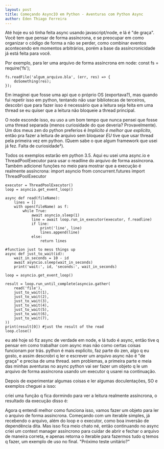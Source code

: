 ```yaml
---
layout: post
title: Começando AsyncIO em Python - Aventuras com Python Async
author: Éden Thiago Ferreira
---
```


Até hoje eu só tinha feita async usando javascript/node, e lá é "de graça". Você tem que pensar de forma assíncrona, e se preocupar em como organizar o código de forma a não se perder, como combinar eventos acontecendo em momentos arbitrários, porém a base da assíncronicidade já está feita para você.

Por exemplo, para ler uma arquivo de forma assíncrona em node:
    const fs = require('fs');
    
    fs.readFile('algum_arquivo.bla', (err, res) => {
        doSomething(res);
    });

Em imaginei que fosse uma api que o próprio OS (exportava?), mas quando fui repetir isso em python, tentando não usar bibliotecas de terceiros, descobri que para fazer isso é necessário que a leitura seja feita em uma thread se eu quiser que a leitura não bloqueie a thread principal.

O node esconde isso, eu uso a um bom tempo que nunca pensei que fosse uma thread separada (menos curiosidade do que deveria? Provavelmente). Um dos meus zen do python preferios é *Implícito é melhor que explícito*, então pra fazer a leitura de arquivo sem bloquear _EU_ tive que usar thread pela primeira vez em python. (Quem sabe o que algum framework que usei já fez. Falta de curiosidade²).

Todos os exemplos estarão em python 3.5. Aqui eu usei uma async.io e ThreadPoolExecutor para usar o readline do arquivo de forma assíncrona. Também adicionei funções no meio para mostrar que a execução é realmente assíncrona:
    import asyncio
    from concurrent.futures import ThreadPoolExecutor
    
    executor = ThreadPoolExecutor()
    loop = asyncio.get_event_loop()
    
    async def read(fileName):
        lines = []
        with open(fileName) as f:
            while True:
                await asyncio.sleep(1)
                line = await loop.run_in_executor(executor, f.readline)
                if line:
                    print('line', line)
                    lines.append(line)
                else:
                    return lines
    
    #function just to mess things up
    async def just_to_wait(id):
        wait_in_seconds = 10 - id
        await asyncio.sleep(wait_in_seconds)
        print('wait:', id, 'seconds:', wait_in_seconds)
    
    loop = asyncio.get_event_loop()
    
    result = loop.run_until_complete(asyncio.gather(
        read('file'),
        just_to_wait(1),
        just_to_wait(2),
        just_to_wait(3),
        just_to_wait(4),
        just_to_wait(5),
        just_to_wait(6),
        just_to_wait(7),
    ))
    print(result[0]) #just the result of the read
    loop.close()

eu até hoje só fiz async de verdade em node, e lá tudo é async, então tive q pensar em como trabalhar com async mas não como certas coisas funcionam por trás.
python é mais explícito, faz parte do zen, algo q eu gosto, e assim descrobri q ler e escrever um arquivo async não é "de graça" e precisa de uma thread.
sem problemas, a primeira parte e meia das minhas aventuras no async python vai ser fazer um objeto q le um arquivo de forma assíncrona usando um executor q usarei na continuação.

Depois de experimentar algumas coisas e ler algumas docuIentações, SO e exemplos cheguei a isso:

criei uma função q fica dormindo para ver a leitura realmente assíncrona, o resultado da execução disso é:

Agora q entendi melhor como funciona isso, vamos fazer um objeto para ler o arquivo de forma assíncrona.
Começando com um iterable simples, já recebendo o arquivo, além do loop e o executor, como boa inversão de dependência dita.
Mas isso fica meio chato né, então continuando no async criei um context manager assíncrono para cuidar de abrir e fechar o arquivo de maneira correta, e apenas retorna o iterable para fazermos tudo q temos q fazer, um exemplo de uso no final.
"Próximo teste unitário?"